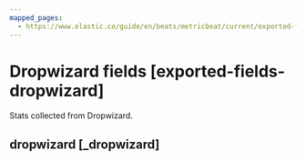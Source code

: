 ```yaml
---
mapped_pages:
  - https://www.elastic.co/guide/en/beats/metricbeat/current/exported-fields-dropwizard.html
---
```


# Dropwizard fields [exported-fields-dropwizard]

Stats collected from Dropwizard.


## dropwizard [_dropwizard]




